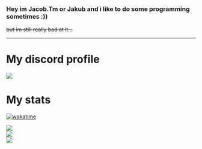 ### Hey im Jacob.Tm or Jakub and i like to do some programming sometimes :))
~~but im still really bad at it...~~

** **

# My discord profile


<div>
  <a href="https://discord.com/users/302872992097107991"><img src="https://profiles.fratik.pl/302872992097107991"></a>
</div>

# My stats
[![wakatime](https://wakatime.com/badge/user/955373ce-2e28-43e5-8e9c-f5e95e8eb80e.svg)](https://wakatime.com/@955373ce-2e28-43e5-8e9c-f5e95e8eb80e)
<div>
  <a href="https://github.com/Jacob1Tm"><img src="https://github-readme-stats.vercel.app/api?username=Jacob1Tm&show_icons=true&theme=dark"></a><br>
  <a href="https://github.com/Jacob1Tm"><img src="https://github-readme-stats.vercel.app/api/top-langs/?username=Jacob1Tm&theme=dark"></a><br>
 <a href="https://github.com/Jacob1Tm"><img src="https://github-readme-stats.vercel.app/api/wakatime?username=Jacob_Tm&theme=dark"></a><br>
</div>


